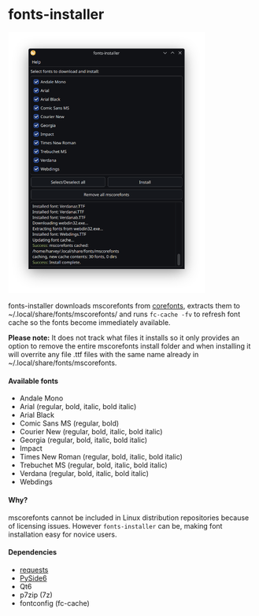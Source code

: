 # fonts-installer

<img src="data/images/screenshot.png" width="400" />

fonts-installer downloads mscorefonts from [corefonts](https://sourceforge.net/projects/corefonts/files/the%20fonts/final/), extracts them to ~/.local/share/fonts/mscorefonts/ and runs `fc-cache -fv` to refresh font cache so the fonts become immediately available.

**Please note:**
It does not track what files it installs so it only provides an option to remove the entire mscorefonts install folder and when installing it will overrite any file .ttf files with the same name already in ~/.local/share/fonts/mscorefonts.

#### Available fonts
- Andale Mono
- Arial (regular, bold, italic, bold italic)
- Arial Black
- Comic Sans MS (regular, bold)
- Courier New (regular, bold, italic, bold italic)
- Georgia (regular, bold, italic, bold italic)
- Impact
- Times New Roman (regular, bold, italic, bold italic)
- Trebuchet MS (regular, bold, italic, bold italic)
- Verdana (regular, bold, italic, bold italic)
- Webdings

#### Why?

mscorefonts cannot be included in Linux distribution repositories because of licensing issues. However `fonts-installer` can be, making font installation easy for novice users.

#### Dependencies
- [requests](https://pypi.org/project/requests/)
- [PySide6](https://pypi.org/project/PySide6/)
- Qt6
- p7zip (7z)
- fontconfig (fc-cache)

